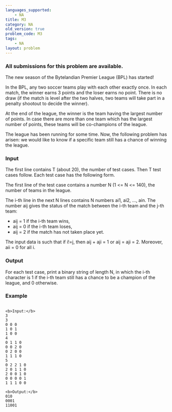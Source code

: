 ```yaml
---
languages_supported:
    - NA
title: M3
category: NA
old_version: true
problem_code: M3
tags:
    - NA
layout: problem
---
```

###  All submissions for this problem are available. 

The new season of the Bytelandian Premier League (BPL) has started!

In the BPL, any two soccer teams play with each other exactly once. In each match, the winner earns 3 points and the loser earns no point. There is no draw (if the match is level after the two halves, two teams will take part in a penalty shootout to decide the winner).

At the end of the league, the winner is the team having the largest number of points. In case there are more than one team which has the largest number of points, these teams will be co-champions of the league.

The league has been running for some time. Now, the following problem has arisen: we would like to know if a specific team still has a chance of winning the league.

### Input

The first line contains T (about 20), the number of test cases. Then T test cases follow. Each test case has the following form.

The first line of the test case contains a number N (1 <= N <= 140), the number of teams in the league.

The i-th line in the next N lines contains N numbers ai1, ai2, ..., ain. The number aij gives the status of the match between the i-th team and the j-th team:

- aij = 1 if the i-th team wins,
- aij = 0 if the i-th team loses,
- aij = 2 if the match has not taken place yet.

The input data is such that if i!=j, then aij + aji = 1 or aij = aji = 2. Moreover, aii = 0 for all i.

### Output

For each test case, print a binary string of length N, in which the i-th character is 1 if the i-th team still has a chance to be a champion of the league, and 0 otherwise.

### Example

```

<b>Input:</b>
3
3
0 0 0 
1 0 1 
1 0 0 
4
0 1 1 0 
0 0 2 0 
0 2 0 0 
1 1 1 0 
5
0 2 2 1 0 
2 0 1 1 0 
2 0 0 1 0 
0 0 0 0 1 
1 1 1 0 0 

<b>Output:</b>
010
0001
11001

```